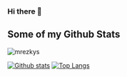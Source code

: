 ### Hi there 👋

<!--
**DWF19/DWF19** is a ✨ _special_ ✨ repository because its `README.md` (this file) appears on your GitHub profile.

Here are some ideas to get you started:

- 🔭 I’m currently working on ...
- 🌱 I’m currently learning ...
- 👯 I’m looking to collaborate on ...
- 🤔 I’m looking for help with ...
- 💬 Ask me about ...
- 📫 How to reach me: ...
- 😄 Pronouns: ...
- ⚡ Fun fact: ...
-->

## Some of my Github Stats
<p align=left> <img src=https://komarev.com/ghpvc/?username=mrezkys alt=mrezkys /> </p>

[![Github stats](https://github-readme-stats.vercel.app/api?username=dwf19&show_icons=true&include_all_commits=true)](https://github.com/dwf19/github-readme-stats)
[![Top Langs](https://github-readme-stats.vercel.app/api/top-langs/?username=dwf19&layout=compact)](https://github.com/dwf19/github-readme-stats)



